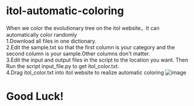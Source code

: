 # itol-automatic-coloring
When we color the evolutionary tree on the itol website，It can automatically color randomly  
1.Download all files in one dictionary.  
2.Edit the sample.txt so that the first column is your category and the second column is your sample.Other columns don't matter.  
3.Edit the input and output files in the script to the location you want.  Then Run the script input_file.py to get itol_color.txt.  
4.Drag itol_color.txt into itol website to realize automatic coloring
![image](https://github.com/wpf95/itol-automatic-coloring/assets/85783400/8cf10f64-5e1b-496b-a6c5-b3c3a85affd7)



# Good Luck!
